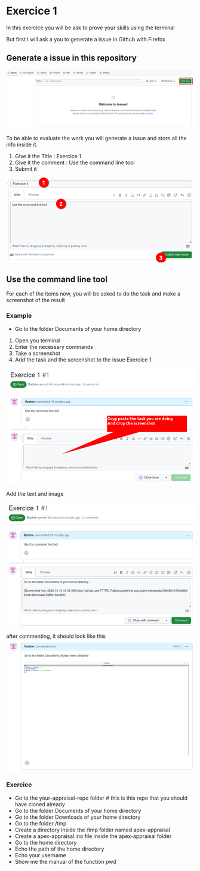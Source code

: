 # Exercice 1

In this exercice you will be ask to prove your skills using the terminal

But first I will ask a you to generate a issue in Github with Firefox

## Generate a issue in this repository

![Generate Issue](img/1-create-issue.png)

To be able to evaluate the work you will generate a issue and store all the info inside it.

1. Give it the Title : Exercice 1
1. Give it the comment : Use the command line tool
1. Submit it

![Submit Issue](img/2-submit-issue.png)

## Use the command line tool

For each of the items now, you will be asked to do the task and make a screenshot of the result

### Example

- Go to the folder Documents of your home directory

1. Open you terminal
2. Enter the necessary commands
3. Take a screenshot
4. Add the task and the screenshot to the issue Exercice 1

![Screenshot Example](img/4-example-screenshot.png)

Add the text and image

![Screenshot Example](img/5-example-screenshot.png)

after commenting, it should look like this
![Screenshot Example](img/6-example-screenshot.png)

### Exercice

- Go to the your-appraisal-repo folder   # this is this repo that you should have cloned already
- Go to the folder Documents of your home directory
- Go to the folder Downloads of your home directory
- Go to the folder /tmp
- Create a directory inside the /tmp folder named apex-appraisal
- Create a apex-appraisal.ino file inside the apex-appraisal folder
- Go to the home directory
- Echo the path of the home directory
- Echo your username
- Show me the manual of the function pwd